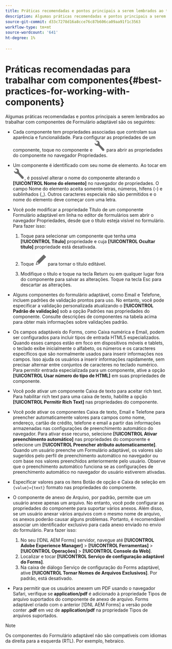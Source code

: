 ```yaml
---
title: Práticas recomendadas e pontos principais a serem lembrados ao trabalhar com formulários adaptáveis para AEM.
description: Algumas práticas recomendadas e pontos principais a serem lembrados ao trabalhar com componentes de Formulário adaptável.
source-git-commit: d33c7278d16a8cce76c87b606ca09aa91f1c3563
workflow-type: tm+mt
source-wordcount: '641'
ht-degree: 1%

---
```



# Práticas recomendadas para trabalhar com componentes{#best-practices-for-working-with-components}

Algumas práticas recomendadas e pontos principais a serem lembrados ao trabalhar com componentes de Formulário adaptável são os seguintes:

* Cada componente tem propriedades associadas que controlam sua aparência e funcionalidade. Para configurar as propriedades de um componente, toque no componente e ![propriedades](assets/Smock_Wrench_18_N.svg) para abrir as propriedades do componente no navegador Propriedades.
* Um componente é identificado com seu nome de elemento. Ao tocar em ![propriedades](assets/Smock_Wrench_18_N.svg), é possível alterar o nome do componente alterando o **[!UICONTROL Nome do elemento]** no navegador de propriedades. O campo Nome do elemento aceita somente letras, números, hifens (-) e sublinhados (_). Outros caracteres especiais não são permitidos e o nome do elemento deve começar com uma letra.

* Você pode modificar a propriedade Título de um componente Formulário adaptável em linha no editor de formulários sem abrir o navegador Propriedades, desde que o título esteja visível no formulário. Para fazer isso:

   1. Toque para selecionar um componente que tenha uma **[!UICONTROL Título]** propriedade e cuja **[!UICONTROL Ocultar título]** propriedade está desativada.

   1. Toque ![Ícone Editar](assets/Smock_Edit_18_N.svg) para tornar o título editável.

   1. Modifique o título e toque na tecla Return ou em qualquer lugar fora do componente para salvar as alterações. Toque na tecla Esc para descartar as alterações.

* Alguns componentes do formulário adaptável, como Email e Telefone, incluem padrões de validação prontos para uso. No entanto, você pode especificar a validação personalizada atualizando o **[!UICONTROL Padrão de validação]** sob a opção Padrões nas propriedades do componente. Consulte descrições de componentes na tabela acima para obter mais informações sobre validações padrão.

* Os campos adaptáveis do Forms, como Caixa numérica e Email, podem ser configurados para incluir tipos de entrada HTML5 especializados. Quando esses campos estão em foco em dispositivos móveis e tablets, o teclado exibe inicialmente o alfabeto, os números e os caracteres específicos que são normalmente usados para inserir informações nos campos. Isso ajuda os usuários a inserir informações rapidamente, sem precisar alternar entre conjuntos de caracteres no teclado numérico. Para permitir entrada especializada para um componente, ative a opção **[!UICONTROL Usar número do tipo de HTML]** em suas propriedades de componente.

* Você pode ativar um componente Caixa de texto para aceitar rich text. Para habilitar rich text para uma caixa de texto, habilite a opção **[!UICONTROL Permitir Rich Text]** nas propriedades do componente.

* Você pode ativar os componentes Caixa de texto, Email e Telefone para preencher automaticamente valores para campos como nome, endereço, cartão de crédito, telefone e email a partir das informações armazenadas nas configurações de preenchimento automático do navegador. Para ativar esse recurso, selecione **[!UICONTROL Ativar preenchimento automático]** nas propriedades do componente e selecione um **[!UICONTROL Preencher atributo automaticamente]**. Quando um usuário preenche um Formulário adaptável, os valores são sugeridos pelo perfil de preenchimento automático no navegador ou com base nos valores preenchidos anteriormente pelo usuário. Observe que o preenchimento automático funciona se as configurações de preenchimento automático no navegador do usuário estiverem ativadas.

* Especificar valores para os itens Botão de opção e Caixa de seleção em `{value}={text}` formato nas propriedades do componente.
* O componente de anexo de Arquivo, por padrão, permite que um usuário anexe apenas um arquivo. No entanto, você pode configurar as propriedades do componente para suportar vários anexos. Além disso, se um usuário anexar vários arquivos com o mesmo nome de arquivo, os anexos poderão causar alguns problemas. Portanto, é recomendável associar um identificador exclusivo para cada anexo enviado no envio do formulário. Para fazer isso:

   1. No seu [!DNL AEM Forms] servidor, navegue até **[!UICONTROL Adobe Experience Manager]** > **[!UICONTROL Ferramentas]** > **[!UICONTROL Operações]** > **[!UICONTROL Console da Web]**.
   1. Localizar e tocar **[!UICONTROL Serviço de configuração adaptável do Forms]**.
   1. Na caixa de diálogo Serviço de configuração do Forms adaptável, ative **[!UICONTROL Tornar Nomes de Arquivos Exclusivos]**. Por padrão, está desativado.

* Para permitir que os usuários anexem um PDF usando o navegador Safari, verifique se **application/pdf** é adicionado à propriedade Tipos de arquivo suportados do componente de anexo de arquivo. Forms adaptável criado com o anterior [!DNL AEM Forms] a versão pode conter **.pdf** em vez de **application/pdf** na propriedade Tipos de arquivos suportados.

>[!NOTE]
>
>Os componentes do Formulário adaptável não são compatíveis com idiomas da direita para a esquerda (RTL). Por exemplo, hebraico.